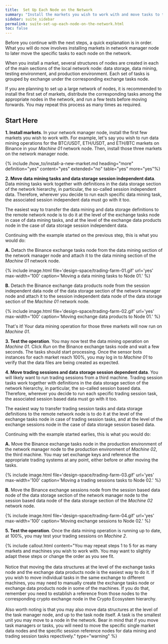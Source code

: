 ```yaml
---
title:  Set Up Each Node on the Network
summary: "Install the markets you wish to work with and move tasks to the network nodes you wish to handle those tasks."
sidebar: suite_sidebar
permalink: suite-set-up-each-node-on-the-network.html
toc: false
---
```


Before you continue with the next steps, a quick explanation is in order. What you will do now involves installing markets in network manager node to later move the specific tasks to each node on the network.

When you install a <a data-toggle="tooltip" data-original-title="{{site.data.crypto_ecosystem.market}}">market</a>, several <a data-toggle="tooltip" data-original-title="{{site.data.concepts.structure_of_nodes}}">structures of nodes</a> are created in each of the main sections of the local network node: <a data-toggle="tooltip" data-original-title="{{site.data.network.data_storage}}">data storage</a>, <a data-toggle="tooltip" data-original-title="{{site.data.network.data_mining}}">data mining</a>, <a data-toggle="tooltip" data-original-title="{{site.data.network.testing_environment}}">testing environment</a>, and <a data-toggle="tooltip" data-original-title="{{site.data.network.production_environment}}">production environment</a>. Each set of tasks is grouped by exchange under the corresponding exchange tasks node.

If you are planning to set up a large <a data-toggle="tooltip" data-original-title="{{site.data.network.network_of_nodes}}">network of nodes</a>, it is recommended to install the first set of markets, distribute the corresponding <a data-toggle="tooltip" data-original-title="{{site.data.network.task}}">tasks</a> among the appropriate nodes in the network, and run a few tests before moving forwards. You may repeat this process as many times as required.

## Start Here

**1. Install markets**. In your network manager node, install the first few markets you wish to work with. For example, let's say you wish to run data mining operations for the BTC/USDT, ETH/USDT, and ETH/BTC markets on Binance in your *Machine 01* network node. Then, install those three markets on the network manager node.

{% include /how_to/install-a-new-market.md heading="more" definition="yes" content="yes" extended="no" table="yes" more="yes"%}

**2. Move data mining tasks and data storage session independent data**. Data mining tasks work together with definitions in the data storage section of the network hierarchy, in particular, the so-called <a data-toggle="tooltip" data-original-title="{{site.data.network.session_independent_data}}">session independent data</a>. Therefore, wherever you decide to run each specific data mining task, the associated session independent data must go with it too.

The easiest way to transfer the data mining and data storage definitions to the remote network node is to do it at the level of the <a data-toggle="tooltip" data-original-title="{{site.data.network.exchange_tasks}}">exchange tasks</a> node in case of data mining tasks, and at the level of the <a data-toggle="tooltip" data-original-title="{{site.data.network.exchange_data_products}}">exchange data products</a> node in the case of data storage session independent data.

Continuing with the example started on the previous step, this is what you would do:

**A.** Detach the Binance exchange tasks node from the data mining section of the network manager node and attach it to the data mining section of the *Machine 01* network node.

{% include image.html file='design-space/trading-farm-01.gif' url='yes' max-width='100' caption='Moving a data mining tasks to Node 01.' %}

**B.** Detach the Binance exchange data products node from the session independent data node of the data storage section of the network manager node and attach it to the session independent data node of the data storage section of the *Machine 01* network node.

{% include image.html file='design-space/trading-farm-02.gif' url='yes' max-width='100' caption='Moving exchange data products to Node 01.' %}

That's it! Your data mining operation for those three markets will now run on *Machine 01*.

**3. Test the operation**. You may now test the data mining operation on *Machine 01*. Click *Run* on the Binance exchange tasks node and wait a few seconds. The tasks should start processing. Once the <a data-toggle="tooltip" data-original-title="{{site.data.network.sensor_bot_instance}}">sensor bots instances</a> for each market reach 100%, you may log in to *Machine 01* to verify that the data files are being created as expected.

**4. Move trading sessions and data storage session dependent data**. You will likely want to run trading sessions from a third machine. Trading session tasks work together with definitions in the data storage section of the network hierarchy, in particular, the so-called <a data-toggle="tooltip" data-original-title="{{site.data.network.session_based_data}}">session based data</a>. Therefore, wherever you decide to run each specific trading session task, the associated session based data must go with it too.

The easiest way to transfer trading session tasks and data storage definitions to the remote network node is to do it at the level of the <a data-toggle="tooltip" data-original-title="{{site.data.network.exchange_tasks}}">exchange tasks</a> node in case of trading session tasks, and at the level of the <a data-toggle="tooltip" data-original-title="{{site.data.network.exchange_sessions}}">exchange sessions</a> node in the case of data storage session based data.

Continuing with the example started earlies, this is what you would do:

**A.** Move the Binance exchange tasks node in the production environment of the network manager node to the production environment of *Machine 02*, the third machine. You may set exchange keys and reference the appropriate trading systems at any point, either before or after moving the tasks.

{% include image.html file='design-space/trading-farm-03.gif' url='yes' max-width='100' caption='Moving a trading sessions tasks to Node 02.' %}

**B.** Move the Binance exchange sessions node from the session based data node of the data storage section of the network manager node to the session based data node of the data storage section of the *Machine 02* network node.

{% include image.html file='design-space/trading-farm-04.gif' url='yes' max-width='100' caption='Moving exchange sessions to Node 02.' %}

**5. Test the operation**. Once the data mining operation is running up to date, at 100%, you may test your trading sessions on *Machine 2*.

{% include callout.html content="You may repeat steps 1 to 5 for as many markets and machines you wish to work with. You may want to slightly adapt these steps or change the order as you see fit.<br/><br/>Notice that moving the data structures at the level of the exchange tasks node and the exchange data products node is the easiest way to do it. If you wish to move individual tasks in the same exchange to different machines, you may need to manually create the exchange tasks node or exchange data products node in some of the machines. If you do that, remember you need to establish a reference from those nodes to the corresponding crypto exchange node in the Crypto Ecosystem hierarchy.<br/><br/>Also worth noting is that you may also move data structures at the level of the task manager node, and up to the task node itself. A task is the smallest unit you may move to a node in the network. Bear in mind that if you move task managers or tasks, you will need to move the specific single market data nodes and the specific session reference nodes for data mining and trading session tasks repectively." type="warning" %}
